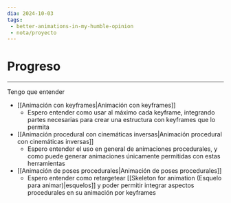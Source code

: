 ```yaml
---
dia: 2024-10-03
tags: 
 - better-animations-in-my-humble-opinion
 - nota/proyecto 
---
```

# Progreso
---
Tengo que entender
* [[Animación con keyframes|Animación con keyframes]]
    * Espero entender como usar al máximo cada keyframe, integrando partes necesarias para crear una estructura con keyframes que lo permita
* [[Animación procedural con cinemáticas inversas|Animación procedural con cinemáticas inversas]]
    * Espero entender el uso en general de animaciones procedurales, y como puede generar animaciones únicamente permitidas con estas herramientas
* [[Animación de poses procedurales|Animación de poses procedurales]]
    * Espero entender como retargetear [[Skeleton for animation (Esquelo para animar)|esquelos]] y poder permitir integrar aspectos procedurales en su animación por keyframes